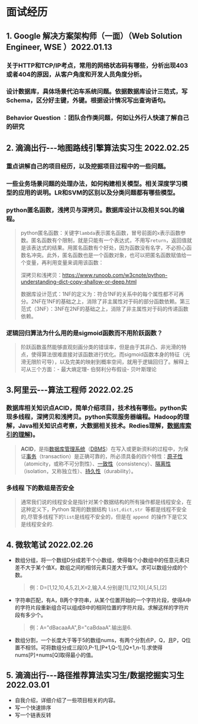 # 面试经历

## 1. Google 解决方案架构师（一面）（Web Solution Engineer, WSE ）2022.01.13

### 关于HTTP和TCP/IP考点，常用的网络状态码有哪些，分析出现403或者404的原因，从客户角度和开发人员角度分析。

### 设计数据库，具体场景代泊车系统问题。依据数据库设计三范式，写Schema，区分好主键，外键。根据设计情况写出查询语句。

### Behavior Question ：团队合作类问题，何如让外行人快速了解自己的研究

## 2. 滴滴出行---地图路线引擎算法实习生 2022.02.25

### 重点讲解自己的项目经历，以及挖掘项目过程中的一些问题。

### 一些业务场景问题的处理办法，如何构建相关模型。相关深度学习模型的应用的说明。LR和SVM的区别以及分类问题都有哪些模型。

### python匿名函数，浅拷贝与深拷贝。数据库设计以及相关SQL的编程。

> python匿名函数：关键字`lambda`表示匿名函数，冒号前面的`x`表示函数参数。匿名函数有个限制，就是只能有一个表达式，不用写`return`，返回值就是该表达式的结果。用匿名函数有个好处，因为函数没有名字，不必担心函数名冲突。此外，匿名函数也是一个函数对象，也可以把匿名函数赋值给一个变量，再利用变量来调用该函数：
>
> 深拷贝和浅拷贝：https://www.runoob.com/w3cnote/python-understanding-dict-copy-shallow-or-deep.html
>
> 数据库设计范式：1NF的定义为：符合1NF的关系中的每个属性都不可再分。2NF在1NF的基础之上，消除了非主属性对于码的部分函数依赖。第三范式（3NF）：3NF在2NF的基础之上，消除了非主属性对于码的传递函数依赖。

### 逻辑回归算法为什么用的是sigmoid函数而不用阶跃函数？

> 阶跃函数虽然能够直观刻画分类的错误率，但是由于其非凸、非光滑的特点，使得算法很难直接对该函数进行优化。而sigmoid函数本身的特征（光滑无限阶可导），以及完美的映射到概率空间，就用于逻辑回归了。解释上可从三个方面：- 最大熵定理- 伯努利分布假设- 贝叶斯理论 

## 3.阿里云---算法工程师 2022.02.25

### 数据库相关知识点ACID，简单介绍项目，技术栈有哪些。python实现多线程，深拷贝和浅拷贝。python实现服务器编程。Hadoop的理解，Java相关知识点考察，大数据相关技术。Redies理解，[数据库索引的理解](./数据库索引.md))。

> **ACID**，是指[数据库管理系统](https://baike.baidu.com/item/数据库管理系统)（[DBMS](https://baike.baidu.com/item/DBMS)）在写入或更新资料的过程中，为保证[事务](https://baike.baidu.com/item/事务)（transaction）是正确可靠的，所必须具备的四个特性：[原子性](https://baike.baidu.com/item/原子性)（atomicity，或称不可分割性）、[一致性](https://baike.baidu.com/item/一致性)（consistency）、[隔离性](https://baike.baidu.com/item/隔离性)（isolation，又称独立性）、[持久性](https://baike.baidu.com/item/持久性)（durability）。

### 多线程 下的数组是否安全

> 通常我们说的线程安全是指针对某个数据结构的所有操作都是线程安全，在这种定义下，Python 常用的数据结构 `list,dict,str `等都是线程不安全的,尽管多线程下的` list `是线程不安全的，但是在 `append `的操作下是它又是线程安全的.

## 4. 微软笔试  2022.02.26

- 数组分组，将一个数组D分成若干个小数组，使得每个小数组中的任意元素只差不大于某个值X，数组之间的相邻元素只差大于值X。求可以数组分成的个数。

	> 例：D=[1,12,10,4,5,2],X=2,输入4.分别是[1],[12,10],[4,5],[2]

- 字符串匹配，有A，B两个字符串，从某个位置开始的一个字符片段，使得A中的字符片段重新组合可以组成B中的相同位置的字符片段。求解这样的字符片段有多少个。

	> 例：A="dBacaaAA",B="caBdaaA".输出是6.

- 数组分割，一个长度大于等于5的数组nums，有两个分割点P，Q，且P，Q位置不相邻。可将数组分成三段[0,P-1],[P+1,Q-1],[Q+1,n-1].求使得nums[P]+nums[Q]取得最小的值。

## 5. 滴滴出行---路径推荐算法实习生/数据挖掘实习生  2022.03.01

- 自我介绍，详细介绍了一些项目相关的内容。
- 写一个快速排序
- 写一个链表反转

